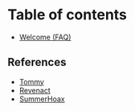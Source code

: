 # Table of contents

* [Welcome \(FAQ\)](README.md)

## References <a id="refs"></a>

* [Tommy](refs/tommy.md)
* [Revenact](refs/ethereal.md)
* [SummerHoax](summerhoax.md)

